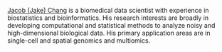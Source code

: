 [Jacob (Jake) Chang](chang-jacob.github.io) is a biomedical data scientist with experience in biostatistics and bioinformatics. His research interests are broadly in developing computational and statistical methods to analyze noisy and high-dimensional biological data. His primary application areas are in single-cell and spatial genomics and multiomics.
